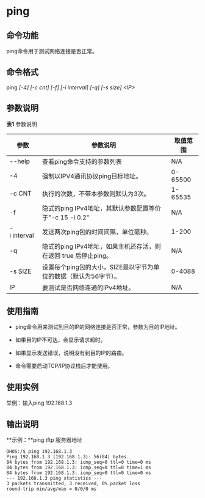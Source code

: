 # ping


## 命令功能

ping命令用于测试网络连接是否正常。


## 命令格式

ping _[-4] [-c cnt] [-f] [-i interval] [-q] [-s size] &lt;IP&gt;_


## 参数说明

  **表1** 参数说明

| 参数 | 参数说明 | 取值范围 | 
| -------- | -------- | -------- |
| --help | 查看ping命令支持的参数列表 | N/A | 
| -4 | 强制以IPV4通讯协议ping目标地址。 | 0-65500 | 
| -c&nbsp;CNT | 执行的次数，不带本参数则默认为3次。 | 1-65535 | 
| -f | 隐式的ping&nbsp;IPv4地址，其默认参数配置等价于"-c&nbsp;15&nbsp;-i&nbsp;0.2" | N/A | 
| -i&nbsp;interval | 发送两次ping包的时间间隔，单位毫秒。 | 1-200 | 
| -q | 隐式的ping&nbsp;IPv4地址，如果主机还存活，则在返回&nbsp;true&nbsp;后停止ping。 | N/A | 
| -s&nbsp;SIZE | 设置每个ping包的大小，SIZE是以字节为单位的数据（默认为56字节）。 | 0-4088 | 
| IP | 要测试是否网络连通的IPv4地址。 | N/A | 


## 使用指南

- ping命令用来测试到目的IP的网络连接是否正常，参数为目的IP地址。

- 如果目的IP不可达，会显示请求超时。

- 如果显示发送错误，说明没有到目的IP的路由。

- 命令需要启动TCP/IP协议栈后才能使用。


## 使用实例

举例：输入ping 192.168.1.3


## 输出说明

  **示例：**ping tftp 服务器地址
  
```
OHOS:/$ ping 192.168.1.3
Ping 192.168.1.3 (192.168.1.3): 56(84) bytes.
84 bytes from 192.168.1.3: icmp_seq=0 ttl=0 time=0 ms
84 bytes from 192.168.1.3: icmp_seq=0 ttl=0 time=1 ms
84 bytes from 192.168.1.3: icmp_seq=0 ttl=0 time=0 ms
--- 192.168.1.3 ping statistics ---
3 packets transmitted, 3 received, 0% packet loss
round-trip min/avg/max = 0/0/0 ms
```
